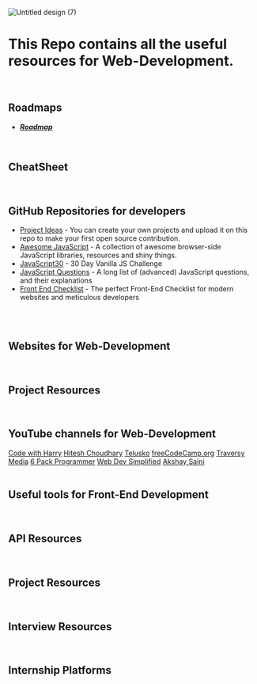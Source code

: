 ![Untitled design (7)](https://user-images.githubusercontent.com/83531337/159842377-ed16c956-cd6a-4847-8832-ea4285d02898.png)


# This Repo contains all the useful resources for Web-Development.

<br>


## Roadmaps
* **[*Roadmap*](https://github.com/Aashutosh0033/Web-Dev-Resources/blob/main/Roadmaps.md)**
<br>

## CheatSheet 
<br>

## GitHub Repositories for developers
* [Project Ideas](https://github.com/akshaymarch7/project-ideas) - You can create your own projects and upload it on this repo to make your first open source contribution.<br>
* [Awesome JavaScript](https://github.com/sorrycc/awesome-javascript) - A collection of awesome browser-side JavaScript libraries, resources and shiny things.<br>
* [JavaScript30](https://github.com/wesbos/JavaScript30) - 30 Day Vanilla JS Challenge <br>
* [JavaScript Questions](https://github.com/lydiahallie/javascript-questions) - A long list of (advanced) JavaScript questions, and their explanations <br>
* [Front End Checklist](https://github.com/thedaviddias/Front-End-Checklist) -  The perfect Front-End Checklist for modern websites and meticulous developers<br>

<br><br>

## Websites for Web-Development
<br>

## Project Resources
<br>

## YouTube channels for Web-Development
[Code with Harry](https://youtube.com/c/CodeWithHarry)
[Hitesh Choudhary](https://youtube.com/c/HiteshChoudharydotcom)
[Telusko](https://youtube.com/c/Telusko)
[freeCodeCamp.org](https://youtube.com/c/Freecodecamp)
[Traversy Media](https://youtube.com/c/TraversyMedia)
[6 Pack Programmer](https://youtube.com/c/6PackProgrammer)
[Web Dev Simplified](https://youtube.com/c/WebDevSimplified)
[Akshay Saini](https://youtube.com/c/akshaymarch7)
<br><br>

## Useful tools for Front-End Development 
<br>

## API Resources
<br>

## Project Resources
<br>

## Interview Resources
<br>

## Internship Platforms
<br>


